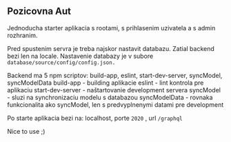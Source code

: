 ## Pozicovna Aut 


Jednoducha starter aplikacia s rootami, s prihlasenim uzivatela a s admin rozhranim. 


Pred spustenim servra je treba najskor nastavit databazu. Zatial backend bezi len na locale. 
Nastavenie databazy je v subore ` database/source/config/config.json. `

Backend ma 5 npm scriptov: build-app, eslint, start-dev-server, syncModel, syncModelData 
build-app - building aplikacie
eslint - lint kontrola pre aplikaciu
start-dev-server - naštartovanie development servera
syncModel - sluzi na synchronizaciu modelu s databazou
syncModelData - rovnaka funkcionalita ako syncModel, len s predvyplnenymi datami pre development 

Po starte aplikacia bezi na: localhost, porte ``` 2020 ``` , url ` /graphql `

Nice to use ;) 
